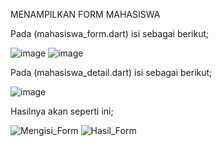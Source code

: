 MENAMPILKAN FORM MAHASISWA

Pada (mahasiswa_form.dart) isi sebagai berikut;

![image](https://github.com/user-attachments/assets/c0ed6686-fe20-4a51-a153-5ab34cb5f3c4)
![image](https://github.com/user-attachments/assets/a701afd0-eaf8-4771-aa71-6cd1cc347c8a)


Pada (mahasiswa_detail.dart) isi sebagai berikut;

![image](https://github.com/user-attachments/assets/15dc8bd3-6c76-4b06-ae66-f05fa4216684)


Hasilnya akan seperti ini;

![Mengisi_Form](https://github.com/user-attachments/assets/350d5c9b-5dfc-42ac-b6e0-8b304761b8ad)
![Hasil_Form](https://github.com/user-attachments/assets/3fdd55ed-56bc-4a91-9981-4a31b42f1d65)
